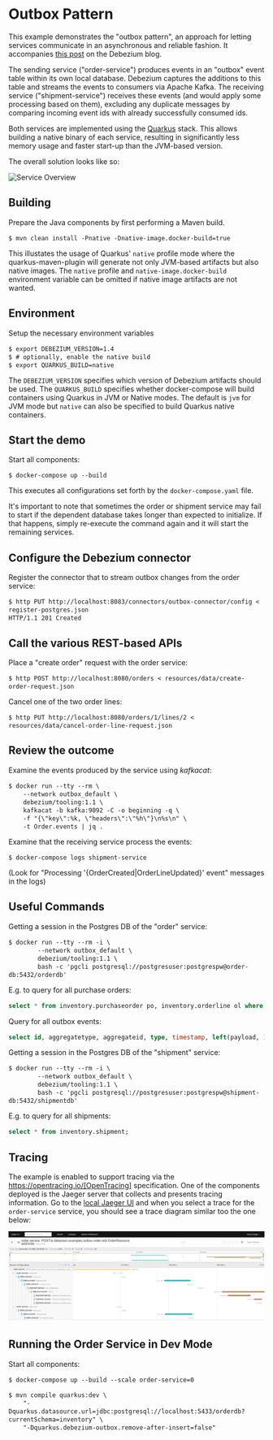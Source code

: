# Outbox Pattern

This example demonstrates the "outbox pattern", an approach for letting services communicate in an asynchronous and reliable fashion.
It accompanies [this post](https://debezium.io/blog/2019/02/19/reliable-microservices-data-exchange-with-the-outbox-pattern) on the Debezium blog.

The sending service ("order-service") produces events in an "outbox" event table within its own local database.
Debezium captures the additions to this table and streams the events to consumers via Apache Kafka.
The receiving service ("shipment-service") receives these events (and would apply some processing based on them),
excluding any duplicate messages by comparing incoming event ids with already successfully consumed ids.

Both services are implemented using the [Quarkus](https://quarkus.io) stack.
This allows building a native binary of each service, resulting in significantly less memory usage and faster start-up than the JVM-based version.

The overall solution looks like so:

![Service Overview](outbox-overview.png.png)

## Building

Prepare the Java components by first performing a Maven build.

```console
$ mvn clean install -Pnative -Dnative-image.docker-build=true
```

This illustates the usage of Quarkus' `native` profile mode where the quarkus-maven-plugin will generate not only JVM-based artifacts but also native images.
The `native` profile and `native-image.docker-build` environment variable can be omitted if native image artifacts are not wanted.

## Environment

Setup the necessary environment variables

```console
$ export DEBEZIUM_VERSION=1.4
$ # optionally, enable the native build
$ export QUARKUS_BUILD=native
```

The `DEBEZIUM_VERSION` specifies which version of Debezium artifacts should be used.
The `QUARKUS_BUILD` specifies whether docker-compose will build containers using Quarkus in JVM or Native modes.
The default is `jvm` for JVM mode but `native` can also be specified to build Quarkus native containers.
  
## Start the demo  

Start all components:

```console
$ docker-compose up --build
```

This executes all configurations set forth by the `docker-compose.yaml` file.

It's important to note that sometimes the order or shipment service may fail to start if the dependent database takes longer than expected to initialize.  If that happens, simply re-execute the command again and it will start the remaining services. 

## Configure the Debezium connector

Register the connector that to stream outbox changes from the order service: 

```console
$ http PUT http://localhost:8083/connectors/outbox-connector/config < register-postgres.json
HTTP/1.1 201 Created
```

## Call the various REST-based APIs

Place a "create order" request with the order service:

```console
$ http POST http://localhost:8080/orders < resources/data/create-order-request.json
```

Cancel one of the two order lines:

```console
$ http PUT http://localhost:8080/orders/1/lines/2 < resources/data/cancel-order-line-request.json
```

## Review the outcome

Examine the events produced by the service using _kafkacat_:

```console
$ docker run --tty --rm \
    --network outbox_default \
    debezium/tooling:1.1 \
    kafkacat -b kafka:9092 -C -o beginning -q \
    -f "{\"key\":%k, \"headers\":\"%h\"}\n%s\n" \
    -t Order.events | jq .
```

Examine that the receiving service process the events:

```console
$ docker-compose logs shipment-service
```

(Look for "Processing '{OrderCreated|OrderLineUpdated}' event" messages in the logs)

## Useful Commands

Getting a session in the Postgres DB of the "order" service:

```console
$ docker run --tty --rm -i \
        --network outbox_default \
        debezium/tooling:1.1 \
        bash -c 'pgcli postgresql://postgresuser:postgrespw@order-db:5432/orderdb'
```

E.g. to query for all purchase orders:

```sql
select * from inventory.purchaseorder po, inventory.orderline ol where ol.order_id = po.id;
```

Query for all outbox events:

```sql
select id, aggregatetype, aggregateid, type, timestamp, left(payload, 100) from inventory.outboxevent;
 ```

Getting a session in the Postgres DB of the "shipment" service:

```console
$ docker run --tty --rm -i \
        --network outbox_default \
        debezium/tooling:1.1 \
        bash -c 'pgcli postgresql://postgresuser:postgrespw@shipment-db:5432/shipmentdb'
```

E.g. to query for all shipments:

```sql
select * from inventory.shipment;
```

## Tracing

The example is enabled to support tracing via the https://opentracing.io/[OpenTracing] specification.
One of the components deployed is the Jaeger server that collects and presents tracing information.
Go to the [local Jaeger UI](http://localhost:16686/) and when you select a trace for the `order-service` service, you should see a trace diagram similar too the one below:

![Example of the application trace](jaeger.png)

## Running the Order Service in Dev Mode

Start all components:

```console
$ docker-compose up --build --scale order-service=0
```

```console
$ mvn compile quarkus:dev \
    "-Dquarkus.datasource.url=jdbc:postgresql://localhost:5433/orderdb?currentSchema=inventory" \
    "-Dquarkus.debezium-outbox.remove-after-insert=false"
```
